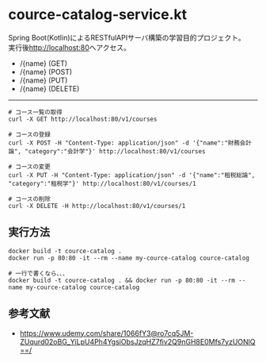 # cource-catalog-service.kt

Spring Boot(Kotlin)によるRESTfulAPIサーバ構築の学習目的プロジェクト。  
実行後<http://localhost:80>へアクセス。  

- /{name} (GET)
- /{name} (POST)
- /{name} (PUT)
- /{name} (DELETE)

---

```shell
# コース一覧の取得
curl -X GET http://localhost:80/v1/courses

# コースの登録
curl -X POST -H "Content-Type: application/json" -d '{"name":"財務会計論", "category":"会計学"}' http://localhost:80/v1/courses

# コースの変更
curl -X PUT -H "Content-Type: application/json" -d '{"name":"租税総論", "category":"租税学"}' http://localhost:80/v1/courses/1

# コースの削除
curl -X DELETE -H http://localhost:80/v1/courses/1
```

## 実行方法

```shell
docker build -t cource-catalog .
docker run -p 80:80 -it --rm --name my-cource-catalog cource-catalog

# 一行で書くなら、、、
docker build -t cource-catalog . && docker run -p 80:80 -it --rm --name my-cource-catalog cource-catalog
```

## 参考文献

- <https://www.udemy.com/share/1066fY3@ro7cq5JM-ZUqurd02oBG_YiLpU4Ph4YgsiObsJzqHZ7fiv2Q9nGH8E0Mfs7yzUONlQ==/>
